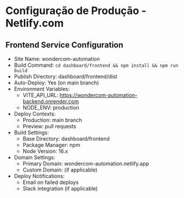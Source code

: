 # Configuração de Produção - Netlify.com

## Frontend Service Configuration
- Site Name: wondercom-automation
- Build Command: `cd dashboard/frontend && npm install && npm run build`
- Publish Directory: dashboard/frontend/dist
- Auto-Deploy: Yes (on main branch)
- Environment Variables:
  - VITE_API_URL: https://wondercom-automation-backend.onrender.com
  - NODE_ENV: production
- Deploy Contexts:
  - Production: main branch
  - Preview: pull requests
- Build Settings:
  - Base Directory: dashboard/frontend
  - Package Manager: npm
  - Node Version: 16.x
- Domain Settings:
  - Primary Domain: wondercom-automation.netlify.app
  - Custom Domain: (if applicable)
- Deploy Notifications:
  - Email on failed deploys
  - Slack integration (if applicable)
